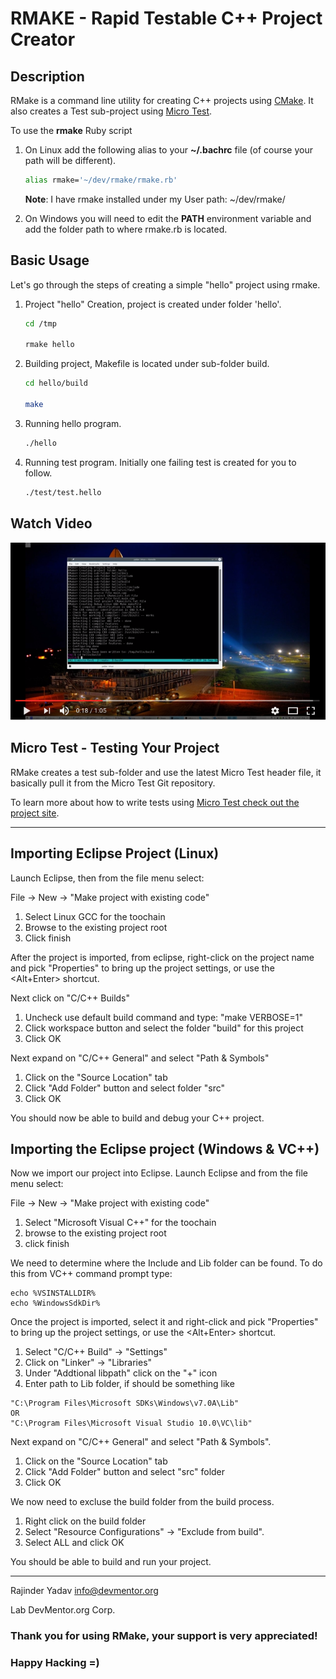 # RMAKE - Rapid Testable C++ Project Creator

## Description

RMake is a command line utility for creating C++ projects using [CMake](https://cmake.org/). It also creates a Test sub-project using [Micro Test](https://bitbucket.org/rajinder_yadav/micro_test).

To use the **rmake** Ruby script

1. On Linux add the following alias to your **~/.bachrc** file (of course your path will be different).

    ```bash
    alias rmake='~/dev/rmake/rmake.rb'
    ```

    **Note**: I have rmake installed under my User path: ~/dev/rmake/

1. On Windows you will need to edit the **PATH** environment variable and add the folder path to where rmake.rb is located.

## Basic Usage

Let's go through the steps of creating a simple "hello" project using rmake.

1. Project "hello" Creation, project is created under folder 'hello'.

    ```bash
    cd /tmp

    rmake hello
    ```

1. Building project, Makefile is located under sub-folder build.

    ```bash
    cd hello/build

    make
    ```

1. Running hello program.

    ```bash
    ./hello
    ```

1. Running test program. Initially one failing test is created for you to follow.

    ```bash
    ./test/test.hello
    ```

## Watch Video

[![Video](./vid.png)](https://www.youtube.com/watch?v=OQskZ0Z5uqA)

## Micro Test - Testing Your Project
RMake creates a test sub-folder and use the latest Micro Test header file, it basically pull it from the Micro Test Git repository.

To learn more about how to write tests using [Micro Test check out the project site](https://bitbucket.org/rajinder_yadav/micro_test).

---
## Importing Eclipse Project (Linux)

Launch Eclipse, then from the file menu select:

File -> New -> "Make project with existing code"

1. Select Linux GCC for the toochain
1. Browse to the existing project root
1. Click finish

After the project is imported, from eclipse, right-click on the project name and pick "Properties" to bring up the project settings, or use the <Alt+Enter> shortcut.

Next click on "C/C++ Builds"

1. Uncheck use default build command and type: "make VERBOSE=1"
1. Click workspace button and select the folder "build" for this project
1. Click OK

Next expand on "C/C++ General" and select "Path & Symbols"

1. Click on the "Source Location" tab
1. Click "Add Folder" button and select folder "src"
1. Click OK

You should now be able to build and debug your C++ project.


## Importing the Eclipse project (Windows & VC++)

Now we import our project into Eclipse.
Launch Eclipse and from the file menu select:

File -> New -> "Make project with existing code"

1. Select "Microsoft Visual C++" for the toochain
1. browse to the existing project root
1. click finish

We need to determine where the Include and Lib folder can be found.
To do this from VC++ command prompt type:

```
echo %VSINSTALLDIR%
echo %WindowsSdkDir%
```

Once the project is imported, select it and right-click and pick "Properties" to bring up the project settings, or use the <Alt+Enter> shortcut.

1. Select "C/C++ Build" -> "Settings"
1. Click on "Linker" -> "Libraries"
1. Under "Addtional libpath" click on the "+" icon
1. Enter path to Lib folder, if should be something like

```
"C:\Program Files\Microsoft SDKs\Windows\v7.0A\Lib"
OR
"C:\Program Files\Microsoft Visual Studio 10.0\VC\lib"
```

Next expand on "C/C++ General" and select "Path & Symbols".

1. Click on the "Source Location" tab
1. Click "Add Folder" button and select "src" folder
1. Click OK

We now need to excluse the build folder from the build process.

1. Right click on the build folder
1. Select "Resource Configurations" -> "Exclude from build".
1. Select ALL and click OK

You should be able to build and run your project.

---
Rajinder Yadav <info@devmentor.org>

Lab DevMentor.org Corp.

### Thank you for using RMake, your support is very appreciated!
### Happy Hacking =)
